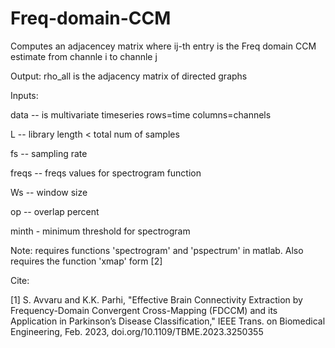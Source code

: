# Freq-domain-CCM
Computes an adjacencey matrix where ij-th entry is the Freq domain CCM estimate from channle i to channle j

 Output: rho_all is the adjacency matrix of directed graphs
 
 Inputs: 
 
 data -- is multivariate timeseries rows=time columns=channels
 
 L -- library length < total num of samples

 fs -- sampling rate
 
 freqs -- freqs values for spectrogram function
 
 Ws -- window size
 
 op -- overlap percent
 
 minth - minimum threshold for spectrogram

Note: requires functions 'spectrogram' and 'pspectrum' in matlab.
Also requires the function 'xmap' form [2]

Cite:

[1] S. Avvaru and K.K. Parhi, "Effective Brain Connectivity Extraction by Frequency-Domain Convergent Cross-Mapping (FDCCM) and its Application in Parkinson’s Disease Classification," IEEE Trans. on Biomedical Engineering, Feb. 2023, doi.org/10.1109/TBME.2023.3250355

